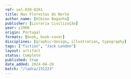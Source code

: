 ```yaml
---
ref: sol-030-0261
title: Nas Florestas do Norte
author_name: [Albino Baganha]
publisher: [Livraria Civilização]
year: y1966
origin: Portugal
formats: [book, book-cover]
disciplines: [graphic-design, illustration, typography]
tags: ["fiction", "Jack London"]
layout: artifact
status: Complete
published: true
date_added: 2024-04-20
batch: "/ladra/231223"
---
```

